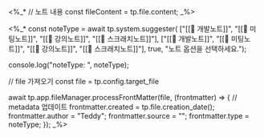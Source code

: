 <%_*
// 노트 내용
const fileContent = tp.file.content;
_%>

<%_*
const noteType = await tp.system.suggester(
    ["[[📌 개발노트]]", "[[📌 미팅노트]]", "[[📌 강의노트]]", "[[📌 스크래치노트]]"], 
    ["[[📌 개발노트]]", "[[📌 미팅노트]]", "[[📌 강의노트]]", "[[📌 스크래치노트]]"], 
    true, 
    "노트 옵션을 선택하세요.");

console.log("noteType: ", noteType);

// file 가져오기
const file = tp.config.target_file

await tp.app.fileManager.processFrontMatter(file, (frontmatter) => {
  // metadata 업데이트
  frontmatter.created = tp.file.creation_date();
  frontmatter.author = "Teddy";
  frontmatter.source = "";
  frontmatter.type = noteType;
});
_%>

